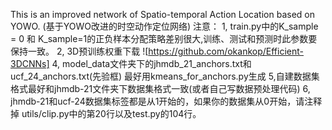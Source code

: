 This is an improved network of Spatio-temporal Action Location based on YOWO.
(基于YOWO改进的时空动作定位网络)
注意： 
1, train.py中的K_sample = 0 和 K_sample=1的正负样本分配策略差别很大,训练、测试和预测时此参数要保持一致。
2,  3D预训练权重下载 ![https://github.com/okankop/Efficient-3DCNNs]
4, model_data文件夹下的jhmdb_21_anchors.txt和ucf_24_anchors.txt(先验框)
最好用kmeans_for_anchors.py生成
5,自建数据集格式最好和jhmdb-21文件夹下数据集格式一致(或者自己写数据预处理代码)
6, jhmdb-21和ucf-24数据集标签都是从1开始的，如果你的数据集从0开始，请注释掉
utils/clip.py中的第20行以及test.py的104行。

